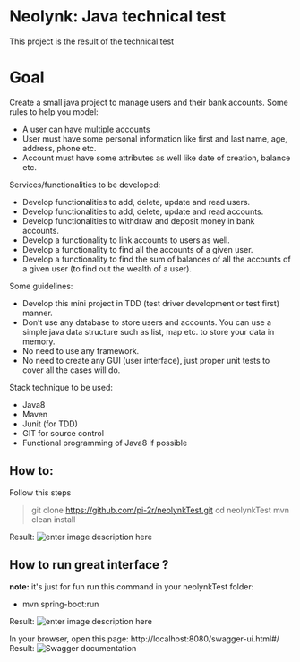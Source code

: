 # Neolynk: Java technical test

This project is the result of the technical test

# Goal
Create a small java project to manage users and their bank accounts. Some rules to help you model:
 - A user can have multiple accounts
 - User must have some personal information like first and last name, age, address, phone
etc.
 - Account must have some attributes as well like date of creation, balance etc.
 
Services/functionalities to be developed:
 - Develop functionalities to add, delete, update and read users.
 - Develop functionalities to add, delete, update and read accounts.
 - Develop functionalities to withdraw and deposit money in bank accounts.
 - Develop a functionality to link accounts to users as well.
 - Develop a functionality to find all the accounts of a given user.
 - Develop a functionality to find the sum of balances of all the accounts of a given user (to
find out the wealth of a user).

Some guidelines:

 - Develop this mini project in TDD (test driver development or test first) manner.
 - Don’t use any database to store users and accounts. You can use a simple java data
structure such as list, map etc. to store your data in memory.
 - No need to use any framework.
 - No need to create any GUI (user interface), just proper unit tests to cover all the cases
will do.

Stack technique to be used:

 - Java8
 - Maven
 - Junit (for TDD)
 - GIT for source control
 - Functional programming of Java8 if possible

##  How to:

Follow this steps

> git clone https://github.com/pi-2r/neolynkTest.git
> cd neolynkTest
> mvn clean install

Result:
![enter image description here](https://image.ibb.co/b5yV2x/neolynk1.png)
## How to run great interface ?

**note:** it's just for fun
run this command in your neolynkTest folder:

 - mvn spring-boot:run
 
 Result:
![enter image description here](https://image.ibb.co/bXmNFH/neolynk2.png)

In your browser, open this page: http://localhost:8080/swagger-ui.html#/
Result:
![Swagger documentation](https://image.ibb.co/j7ZZvH/neolynk3.png) 
